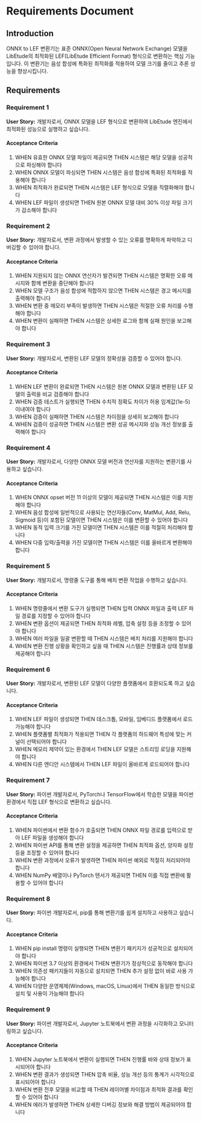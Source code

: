 # Requirements Document

## Introduction

ONNX to LEF 변환기는 표준 ONNX(Open Neural Network Exchange) 모델을 LibEtude의 최적화된 LEF(LibEtude Efficient Format) 형식으로 변환하는 핵심 기능입니다. 이 변환기는 음성 합성에 특화된 최적화를 적용하여 모델 크기를 줄이고 추론 성능을 향상시킵니다.

## Requirements

### Requirement 1

**User Story:** 개발자로서, ONNX 모델을 LEF 형식으로 변환하여 LibEtude 엔진에서 최적화된 성능으로 실행하고 싶습니다.

#### Acceptance Criteria

1. WHEN 유효한 ONNX 모델 파일이 제공되면 THEN 시스템은 해당 모델을 성공적으로 파싱해야 합니다
2. WHEN ONNX 모델이 파싱되면 THEN 시스템은 음성 합성에 특화된 최적화를 적용해야 합니다
3. WHEN 최적화가 완료되면 THEN 시스템은 LEF 형식으로 모델을 직렬화해야 합니다
4. WHEN LEF 파일이 생성되면 THEN 원본 ONNX 모델 대비 30% 이상 파일 크기가 감소해야 합니다

### Requirement 2

**User Story:** 개발자로서, 변환 과정에서 발생할 수 있는 오류를 명확하게 파악하고 디버깅할 수 있어야 합니다.

#### Acceptance Criteria

1. WHEN 지원되지 않는 ONNX 연산자가 발견되면 THEN 시스템은 명확한 오류 메시지와 함께 변환을 중단해야 합니다
2. WHEN 모델 구조가 음성 합성에 적합하지 않으면 THEN 시스템은 경고 메시지를 출력해야 합니다
3. WHEN 변환 중 메모리 부족이 발생하면 THEN 시스템은 적절한 오류 처리를 수행해야 합니다
4. WHEN 변환이 실패하면 THEN 시스템은 상세한 로그와 함께 실패 원인을 보고해야 합니다

### Requirement 3

**User Story:** 개발자로서, 변환된 LEF 모델의 정확성을 검증할 수 있어야 합니다.

#### Acceptance Criteria

1. WHEN LEF 변환이 완료되면 THEN 시스템은 원본 ONNX 모델과 변환된 LEF 모델의 출력을 비교 검증해야 합니다
2. WHEN 검증 테스트가 실행되면 THEN 수치적 정확도 차이가 허용 임계값(1e-5) 이내여야 합니다
3. WHEN 검증이 실패하면 THEN 시스템은 차이점을 상세히 보고해야 합니다
4. WHEN 검증이 성공하면 THEN 시스템은 변환 성공 메시지와 성능 개선 정보를 출력해야 합니다

### Requirement 4

**User Story:** 개발자로서, 다양한 ONNX 모델 버전과 연산자를 지원하는 변환기를 사용하고 싶습니다.

#### Acceptance Criteria

1. WHEN ONNX opset 버전 11 이상의 모델이 제공되면 THEN 시스템은 이를 지원해야 합니다
2. WHEN 음성 합성에 일반적으로 사용되는 연산자들(Conv, MatMul, Add, Relu, Sigmoid 등)이 포함된 모델이면 THEN 시스템은 이를 변환할 수 있어야 합니다
3. WHEN 동적 입력 크기를 가진 모델이면 THEN 시스템은 이를 적절히 처리해야 합니다
4. WHEN 다중 입력/출력을 가진 모델이면 THEN 시스템은 이를 올바르게 변환해야 합니다

### Requirement 5

**User Story:** 개발자로서, 명령줄 도구를 통해 배치 변환 작업을 수행하고 싶습니다.

#### Acceptance Criteria

1. WHEN 명령줄에서 변환 도구가 실행되면 THEN 입력 ONNX 파일과 출력 LEF 파일 경로를 지정할 수 있어야 합니다
2. WHEN 변환 옵션이 제공되면 THEN 최적화 레벨, 압축 설정 등을 조정할 수 있어야 합니다
3. WHEN 여러 파일을 일괄 변환할 때 THEN 시스템은 배치 처리를 지원해야 합니다
4. WHEN 변환 진행 상황을 확인하고 싶을 때 THEN 시스템은 진행률과 상태 정보를 제공해야 합니다

### Requirement 6

**User Story:** 개발자로서, 변환된 LEF 모델이 다양한 플랫폼에서 호환되도록 하고 싶습니다.

#### Acceptance Criteria

1. WHEN LEF 파일이 생성되면 THEN 데스크톱, 모바일, 임베디드 플랫폼에서 로드 가능해야 합니다
2. WHEN 플랫폼별 최적화가 적용되면 THEN 각 플랫폼의 하드웨어 특성에 맞는 커널이 선택되어야 합니다
3. WHEN 메모리 제약이 있는 환경에서 THEN LEF 모델은 스트리밍 로딩을 지원해야 합니다
4. WHEN 다른 엔디안 시스템에서 THEN LEF 파일이 올바르게 로드되어야 합니다

### Requirement 7

**User Story:** 파이썬 개발자로서, PyTorch나 TensorFlow에서 학습한 모델을 파이썬 환경에서 직접 LEF 형식으로 변환하고 싶습니다.

#### Acceptance Criteria

1. WHEN 파이썬에서 변환 함수가 호출되면 THEN ONNX 파일 경로를 입력으로 받아 LEF 파일을 생성해야 합니다
2. WHEN 파이썬 API를 통해 변환 설정을 제공하면 THEN 최적화 옵션, 양자화 설정 등을 조정할 수 있어야 합니다
3. WHEN 변환 과정에서 오류가 발생하면 THEN 파이썬 예외로 적절히 처리되어야 합니다
4. WHEN NumPy 배열이나 PyTorch 텐서가 제공되면 THEN 이를 직접 변환에 활용할 수 있어야 합니다

### Requirement 8

**User Story:** 파이썬 개발자로서, pip를 통해 변환기를 쉽게 설치하고 사용하고 싶습니다.

#### Acceptance Criteria

1. WHEN pip install 명령이 실행되면 THEN 변환기 패키지가 성공적으로 설치되어야 합니다
2. WHEN 파이썬 3.7 이상의 환경에서 THEN 변환기가 정상적으로 동작해야 합니다
3. WHEN 의존성 패키지들이 자동으로 설치되면 THEN 추가 설정 없이 바로 사용 가능해야 합니다
4. WHEN 다양한 운영체제(Windows, macOS, Linux)에서 THEN 동일한 방식으로 설치 및 사용이 가능해야 합니다

### Requirement 9

**User Story:** 파이썬 개발자로서, Jupyter 노트북에서 변환 과정을 시각화하고 모니터링하고 싶습니다.

#### Acceptance Criteria

1. WHEN Jupyter 노트북에서 변환이 실행되면 THEN 진행률 바와 상태 정보가 표시되어야 합니다
2. WHEN 변환 결과가 생성되면 THEN 압축 비율, 성능 개선 등의 통계가 시각적으로 표시되어야 합니다
3. WHEN 변환 전후 모델을 비교할 때 THEN 레이어별 차이점과 최적화 결과를 확인할 수 있어야 합니다
4. WHEN 에러가 발생하면 THEN 상세한 디버깅 정보와 해결 방법이 제공되어야 합니다